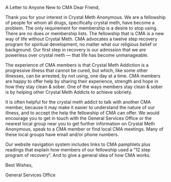 A Letter to Anyone New to CMA
Dear Friend,

Thank you for your interest in Crystal Meth Anonymous. We are a fellowship of people for whom all drugs, specifically crystal meth, have become a problem. The only requirement for membership is a desire to stop using. There are no dues or membership lists. The fellowship that is CMA is a new way of life without Crystal Meth. CMA advocates a twelve step recovery program for spiritual development, no matter what our religious belief or background. Our first step in recovery is our admission that we are powerless over crystal meth — that life has become unmanageable.

The experience of CMA members is that Crystal Meth Addiction is a progressive illness that cannot be cured, but which, like some other illnesses, can be arrested, by not using, one day at a time. CMA members are happy to offer help by sharing their experience, strength and hope in how they stay clean & sober. One of the ways members stay clean & sober is by helping other Crystal Meth Addicts to achieve sobriety.

It is often helpful for the crystal meth addict to talk with another CMA member, because it may make it easier to understand the nature of our illness, and to accept the help the fellowship of CMA can offer. We would encourage you to get in touch with the General Services Office or the nearest local group near you to get further information on Crystal Meth Anonymous, speak to a CMA member or find local CMA meetings. Many of these local groups have email and/or phone numbers.

Our website navigation system includes links to CMA pamphlets plus readings that explain how members of our fellowship used a “12 step program of recovery”. And to give a general idea of how CMA works.

Best Wishes,

General Services Office
